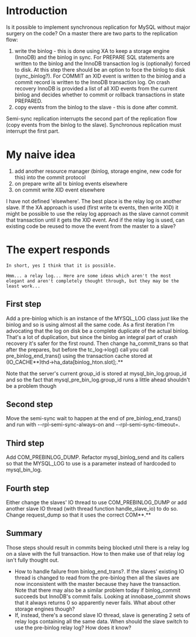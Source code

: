 # Introduction #

Is it possible to implement synchronous replication for MySQL without major surgery on the code? On a master there are two parts to the replication flow:
  1. write the binlog - this is done using XA to keep a storage engine (InnoDB) and the binlog in sync. For PREPARE SQL statements are written to the binlog and the InnoDB transaction log is (optionally) forced to disk. At this step there should be an option to foce the binlog to disk (sync\_binlog?). For COMMIT an XID event is written to the binlog and a commit record is written to the InnoDB transaction log. On crash recovery InnoDB is provided a list of all XID events from the current binlog and decides whether to commit or rollback transactions in state PREPARED.
  1. copy events from the binlog to the slave - this is done after commit.

Semi-sync replication interrupts the second part of the replication flow (copy events from the binlog to the slave). Synchronous replication must interrupt the first part.

# My naive idea #

  1. add another resource manager (binlog, storage engine, new code for this) into the commit protocol
  1. on prepare write all tx binlog events elsewhere
  1. on commit write XID event elsewhere

I have not defined 'elsewhere'.  The best place is the relay log on another slave. If the XA approach is used (first write tx events, then write XID) it might be possible to use the relay log approach as the slave cannot commit that transaction until it gets
the XID event. And if the relay log is used, can existing code be reused to move the event from the master to a slave?

# The expert responds #

```
In short, yes I think that it is possible.

Hmm... a relay log... Here are some ideas which aren't the most elegant and aren't completely thought through, but they may be the least work...
```

## First step ##

Add a pre-binlog which is an instance of the MYSQL\_LOG class just like the binlog and so is using almost all the same code. As a first iteration I'm advocating that the log on disk be a complete duplicate of the actual binlog. That's a lot of duplication, but since the binlog an integral part of crash recovery it's safer for the first round. Then change ha\_commit\_trans so that after the prepares, but before the tc\_log->log() call you call pre\_binlog\_end\_trans() using the transaction cache stored at (IO\_CACHE**)thd->ha\_data[binlog\_hton.slot];.**

Note that the server's current group\_id is stored at mysql\_bin\_log.group\_id and so the fact that mysql\_pre\_bin\_log.group\_id runs a little ahead shouldn't be a problem though

## Second step ##

Move the semi-sync wait to happen at the end of pre\_binlog\_end\_trans() and run with --rpl-semi-sync-always-on and --rpl-semi-sync-timeout=<some very large value>.

## Third step ##

Add COM\_PREBINLOG\_DUMP. Refactor mysql\_binlog\_send and its callers so that the MYSQL\_LOG to use is a parameter instead of hardcoded to mysql\_bin\_log.

## Fourth step ##

Either change the slaves' IO thread to use COM\_PREBINLOG\_DUMP or add another slave IO thread (with thread function handle\_slave\_io) to do so. Change request\_dump so that it uses the correct COM**.**

## Summary ##

Those steps should result in commits being blocked utnil there is a relay log on a slave with the full transaction. How to then make use of that relay log isn't fully thought out.


  * How to handle failure from binlog\_end\_trans?. If the slaves' existing IO thread is changed to read from the pre-binlog then all the slaves are now inconsistent with the master because they have the transaction. Note that there may also be a similar problem today if binlog\_commit succeeds but InnoDB's commit fails. Looking at innobase\_commit shows that it always returns 0 so apparently never fails. What about other storage engines though?
  * If, instead, there's a second slave IO thread, slave is generating 2 sets of relay logs containing all the same data. When should the slave switch to use the pre-binlog relay log? How does it know?